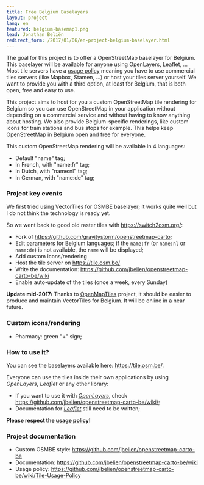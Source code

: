 ```yaml
---
title: Free Belgium Baselayers
layout: project
lang: en
featured: belgium-basemap1.png
lead: Jonathan Beliën
redirect_form: /2017/01/06/en-project-belgium-baselayer.html
---
```


The goal for this project is to offer a OpenStreetMap baselayer for Belgium. This baselayer will be available for anyone using OpenLayers, Leaflet, ...
Most tile servers have a [usage policy](http://wiki.openstreetmap.org/wiki/Tile_usage_policy) meaning you have to use commercial tiles servers (like Mapbox, Stamen, ...) or host your tiles server yourself.
We want to provide you with a third option, at least for Belgium, that is both open, free and easy to use.

This project aims to host for you a custom OpenStreetMap tile rendering for Belgium so you can use OpenStreetMap in your application without depending on a commercial service and without having to know anything about hosting.
We also provide Belgium-specific renderings, like custom icons for train stations and bus stops for example. This helps keep OpenStreetMap in Belgium open and free for everyone.

This custom OpenStreetMap rendering will be available in 4 languages: 

* Default "name" tag; 
* In French, with "name:fr" tag; 
* In Dutch, with "name:nl" tag; 
* In German, with "name:de" tag; 

### Project key events

We first tried using VectorTiles for OSMBE baselayer; it works quite well but I do not think the technology is ready yet.

So we went back to good old raster tiles with <https://switch2osm.org/>: 

- Fork of <https://github.com/gravitystorm/openstreetmap-carto>; 
- Edit parameters for Belgium languages; if the `name:fr` (or `name:nl` or `name:de`) is not available, the `name` will be displayed; 
- Add custom icons/rendering
- Host the tile server on <https://tile.osm.be/>
- Write the documentation: <https://github.com/jbelien/openstreetmap-carto-be/wiki>
- Enable auto-update of the tiles (once a week, every Sunday)

**Update mid-2017:** Thanks to [OpenMapTiles](https://openmaptiles.org/) project, it should be easier to produce and maintain VectorTiles for Belgium. It will be online in a near future.

### Custom icons/rendering

- Pharmacy: green "+" sign; 

### How to use it? 

You can see the baselayers available here: <https://tile.osm.be/>.

Everyone can use the tiles inside their own applications by using *OpenLayers*, *Leaflet* or any other library: 

- If you want to use it with *[OpenLayers](https://openlayers.org/)*, check <https://github.com/jbelien/openstreetmap-carto-be/wiki/>; 
- Documentation for *[Leaflet](http://leafletjs.com/)* still need to be written; 

**Please respect the [usage policy](https://github.com/jbelien/openstreetmap-carto-be/wiki/Tile-Usage-Policy)!**

### Project documentation

- Custom OSMBE style: <https://github.com/jbelien/openstreetmap-carto-be>
- Documentation: <https://github.com/jbelien/openstreetmap-carto-be/wiki>
- Usage policy: <https://github.com/jbelien/openstreetmap-carto-be/wiki/Tile-Usage-Policy>
